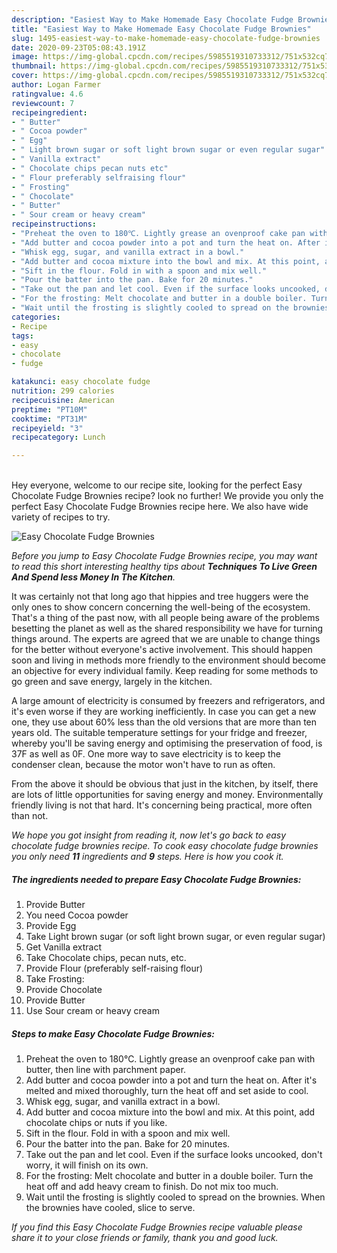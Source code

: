 ```yaml
---
description: "Easiest Way to Make Homemade Easy Chocolate Fudge Brownies"
title: "Easiest Way to Make Homemade Easy Chocolate Fudge Brownies"
slug: 1495-easiest-way-to-make-homemade-easy-chocolate-fudge-brownies
date: 2020-09-23T05:08:43.191Z
image: https://img-global.cpcdn.com/recipes/5985519310733312/751x532cq70/easy-chocolate-fudge-brownies-recipe-main-photo.jpg
thumbnail: https://img-global.cpcdn.com/recipes/5985519310733312/751x532cq70/easy-chocolate-fudge-brownies-recipe-main-photo.jpg
cover: https://img-global.cpcdn.com/recipes/5985519310733312/751x532cq70/easy-chocolate-fudge-brownies-recipe-main-photo.jpg
author: Logan Farmer
ratingvalue: 4.6
reviewcount: 7
recipeingredient:
- " Butter"
- " Cocoa powder"
- " Egg"
- " Light brown sugar or soft light brown sugar or even regular sugar"
- " Vanilla extract"
- " Chocolate chips pecan nuts etc"
- " Flour preferably selfraising flour"
- " Frosting"
- " Chocolate"
- " Butter"
- " Sour cream or heavy cream"
recipeinstructions:
- "Preheat the oven to 180℃. Lightly grease an ovenproof cake pan with butter, then line with parchment paper."
- "Add butter and cocoa powder into a pot and turn the heat on. After it&#39;s melted and mixed thoroughly, turn the heat off and set aside to cool."
- "Whisk egg, sugar, and vanilla extract in a bowl."
- "Add butter and cocoa mixture into the bowl and mix. At this point, add chocolate chips or nuts if you like."
- "Sift in the flour. Fold in with a spoon and mix well."
- "Pour the batter into the pan. Bake for 20 minutes."
- "Take out the pan and let cool. Even if the surface looks uncooked, don&#39;t worry, it will finish on its own."
- "For the frosting: Melt chocolate and butter in a double boiler. Turn the heat off and add heavy cream to finish. Do not mix too much."
- "Wait until the frosting is slightly cooled to spread on the brownies. When the brownies have cooled, slice to serve."
categories:
- Recipe
tags:
- easy
- chocolate
- fudge

katakunci: easy chocolate fudge 
nutrition: 299 calories
recipecuisine: American
preptime: "PT10M"
cooktime: "PT31M"
recipeyield: "3"
recipecategory: Lunch

---
```

<br>
Hey everyone, welcome to our recipe site, looking for the perfect Easy Chocolate Fudge Brownies recipe? look no further! We provide you only the perfect Easy Chocolate Fudge Brownies recipe here. We also have wide variety of recipes to try.
<br>


![Easy Chocolate Fudge Brownies](https://img-global.cpcdn.com/recipes/5985519310733312/751x532cq70/easy-chocolate-fudge-brownies-recipe-main-photo.jpg)

<i>Before you jump to Easy Chocolate Fudge Brownies recipe, you may want to read this short interesting healthy tips about 
<strong>Techniques To Live Green And Spend less Money In The Kitchen</strong>.</i>
</br>

It was certainly not that long ago that hippies and tree huggers were the only ones to show concern concerning the well-being of the ecosystem. That's a thing of the past now, with all people being aware of the problems besetting the planet as well as the shared responsibility we have for turning things around. The experts are agreed that we are unable to change things for the better without everyone's active involvement. This should happen soon and living in methods more friendly to the environment should become an objective for every individual family. Keep reading for some methods to go green and save energy, largely in the kitchen.

A large amount of electricity is consumed by freezers and refrigerators, and it's even worse if they are working inefficiently. In case you can get a new one, they use about 60% less than the old versions that are more than ten years old. The suitable temperature settings for your fridge and freezer, whereby you'll be saving energy and optimising the preservation of food, is 37F as well as 0F. One more way to save electricity is to keep the condenser clean, because the motor won't have to run as often.

From the above it should be obvious that just in the kitchen, by itself, there are lots of little opportunities for saving energy and money. Environmentally friendly living is not that hard. It's concerning being practical, more often than not.


<i>We hope you got insight from reading it, now let's go back to easy chocolate fudge brownies recipe. To cook easy chocolate fudge brownies you only need <strong>11</strong> ingredients and <strong>9</strong> steps. Here is how you cook it.
</i>

##### The ingredients needed to prepare Easy Chocolate Fudge Brownies:

1. Provide  Butter
1. You need  Cocoa powder
1. Provide  Egg
1. Take  Light brown sugar (or soft light brown sugar, or even regular sugar)
1. Get  Vanilla extract
1. Take  Chocolate chips, pecan nuts, etc.
1. Provide  Flour (preferably self-raising flour)
1. Take  Frosting:
1. Provide  Chocolate
1. Provide  Butter
1. Use  Sour cream or heavy cream


##### Steps to make Easy Chocolate Fudge Brownies:

1. Preheat the oven to 180℃. Lightly grease an ovenproof cake pan with butter, then line with parchment paper.
1. Add butter and cocoa powder into a pot and turn the heat on. After it&#39;s melted and mixed thoroughly, turn the heat off and set aside to cool.
1. Whisk egg, sugar, and vanilla extract in a bowl.
1. Add butter and cocoa mixture into the bowl and mix. At this point, add chocolate chips or nuts if you like.
1. Sift in the flour. Fold in with a spoon and mix well.
1. Pour the batter into the pan. Bake for 20 minutes.
1. Take out the pan and let cool. Even if the surface looks uncooked, don&#39;t worry, it will finish on its own.
1. For the frosting: Melt chocolate and butter in a double boiler. Turn the heat off and add heavy cream to finish. Do not mix too much.
1. Wait until the frosting is slightly cooled to spread on the brownies. When the brownies have cooled, slice to serve.


<i>If you find this Easy Chocolate Fudge Brownies recipe valuable please share it to your close friends or family, thank you and good luck.</i>
